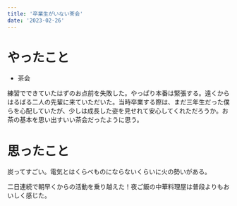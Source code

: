 ```yaml
---
title: '卒業生がいない茶会'
date: '2023-02-26'
---
```


# やったこと

- 茶会

練習でできていたはずのお点前を失敗した。やっぱり本番は緊張する。遠くからはるばる二人の先輩に来ていただいた。当時卒業する際は、まだ三年生だった僕らを心配していたが、少しは成長した姿を見せれて安心してくれただろうか。お茶の基本を思い出すいい茶会だったように思う。


# 思ったこと


炭ってすごい。電気とはくらべものにならないくらいに火の勢いがある。


二日連続で朝早くからの活動を乗り越えた！夜ご飯の中華料理屋は普段よりもおいしく感じた。

